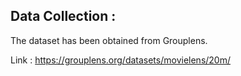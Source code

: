## Data Collection :

The dataset has been obtained from Grouplens.

Link : https://grouplens.org/datasets/movielens/20m/
